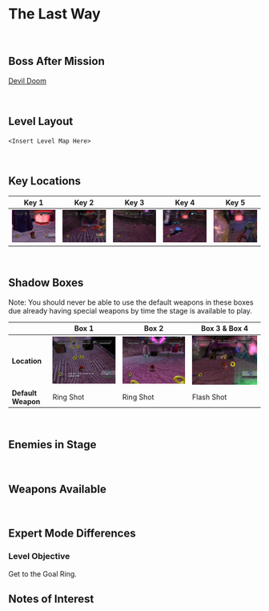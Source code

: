 # The Last Way

<br />

## Boss After Mission
[Devil Doom](../Bosses/DevilDoom)

<br />

## Level Layout
```
<Insert Level Map Here>
```

<br />

## Key Locations
|Key 1|Key 2|Key 3|Key 4|Key 5|
|--|--|--|--|--|
|[ ![](../img/TheLastWay/TheLastWay-Key1.png) ](../img/TheLastWay/TheLastWay-Key1.png)|[ ![](../img/TheLastWay/TheLastWay-Key2.png) ](../img/TheLastWay/TheLastWay-Key2.png)|[ ![](../img/TheLastWay/TheLastWay-Key3.png) ](../img/TheLastWay/TheLastWay-Key3.png)|[ ![](../img/TheLastWay/TheLastWay-Key4.png) ](../img/TheLastWay/TheLastWay-Key4.png)|[ ![](../img/TheLastWay/TheLastWay-Key5.png) ](../img/TheLastWay/TheLastWay-Key5.png)|

<br />

## Shadow Boxes
Note: You should never be able to use the default weapons in these boxes due already having special weapons by time the stage is available to play.

| |Box 1|Box 2|Box 3 & Box 4|
|-|-|-|-|
|__Location__|[ ![](../img/TheLastWay/TheLastWay-SpecialWeaponsContainer1.png) ](../img/TheLastWay/TheLastWay-SpecialWeaponsContainer1.png)|[ ![](../img/TheLastWay/TheLastWay-SpecialWeaponsContainer2.png) ](../img/TheLastWay/TheLastWay-SpecialWeaponsContainer2.png)|[ ![](../img/TheLastWay/TheLastWay-SpecialWeaponsContainer3.png) ](../img/TheLastWay/TheLastWay-SpecialWeaponsContainer3.png)|
|__Default Weapon__|Ring Shot|Ring Shot|Flash Shot|

<br />

## Enemies in Stage

<br />

## Weapons Available

<br />

## Expert Mode Differences

### Level Objective
Get to the Goal Ring.

## Notes of Interest

<br />